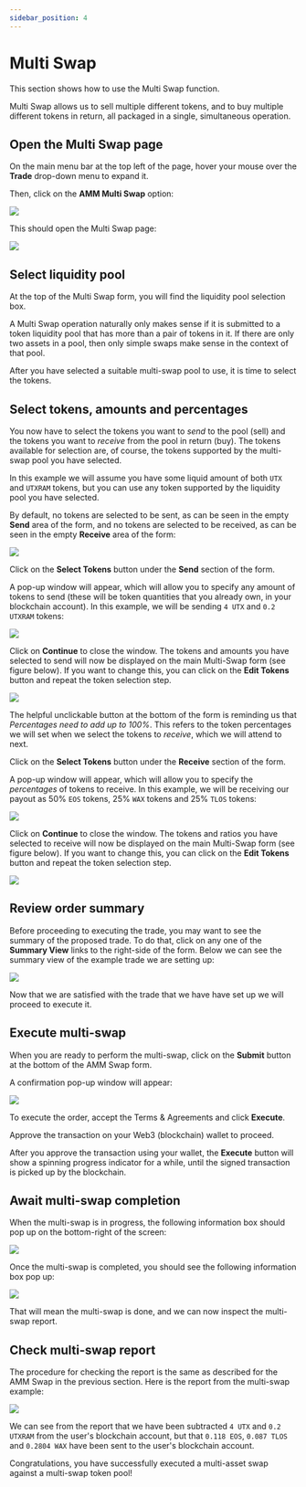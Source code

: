 ```yaml
---
sidebar_position: 4
---
```


# Multi Swap

This section shows how to use the Multi Swap function.

Multi Swap allows us to sell multiple different tokens, and to buy multiple different tokens in return, all packaged in a single, simultaneous operation.

## Open the Multi Swap page

On the main menu bar at the top left of the page, hover your mouse over the **Trade** drop-down menu to expand it.

Then, click on the **AMM Multi Swap** option:

![](fig/mswap_menu.png)

This should open the Multi Swap page:

![](fig/mswap.png)

## Select liquidity pool

At the top of the Multi Swap form, you will find the liquidity pool selection box.

A Multi Swap operation naturally only makes sense if it is submitted to a token liquidity pool that has more than a pair of tokens in it. If there are only two assets in a pool, then only simple swaps make sense in the context of that pool.

After you have selected a suitable multi-swap pool to use, it is time to select the tokens.

## Select tokens, amounts and percentages

You now have to select the tokens you want to _send_ to the pool (sell) and the tokens you want to _receive_ from the pool in return (buy). The tokens available for selection are, of course, the tokens supported by the multi-swap pool you have selected.

In this example we will assume you have some liquid amount of both `UTX` and `UTXRAM` tokens, but you can use any token supported by the liquidity pool you have selected.

By default, no tokens are selected to be sent, as can be seen in the empty **Send** area of the form, and no tokens are selected to be received, as can be seen in the empty **Receive** area of the form:

![](fig/mswap_tokens.png)

Click on the **Select Tokens** button under the **Send** section of the form.

A pop-up window will appear, which will allow you to specify any amount of tokens to send (these will be token quantities that you already own, in your blockchain account). In this example, we will be sending `4 UTX` and `0.2 UTXRAM` tokens:

![](fig/mswap_tokens_send.png)

Click on **Continue** to close the window. The tokens and amounts you have selected to send will now be displayed on the main Multi-Swap form (see figure below). If you want to change this, you can click on the **Edit Tokens** button and repeat the token selection step.

![](fig/mswap_tokens_send_ok.png)

The helpful unclickable button at the bottom of the form is reminding us that _Percentages need to add up to 100%_. This refers to the token percentages we will set when we select the tokens to _receive_, which we will attend to next.

Click on the **Select Tokens** button under the **Receive** section of the form.

A pop-up window will appear, which will allow you to specify the _percentages_ of tokens to receive. In this example, we will be receiving our payout as 50% `EOS` tokens, 25% `WAX` tokens and 25% `TLOS` tokens:

![](fig/mswap_tokens_recv.png)

Click on **Continue** to close the window. The tokens and ratios you have selected to receive will now be displayed on the main Multi-Swap form (see figure below). If you want to change this, you can click on the **Edit Tokens** button and repeat the token selection step.

![](fig/mswap_tokens_recv_ok.png)

## Review order summary

Before proceeding to executing the trade, you may want to see the summary of the proposed trade. To do that, click on any one of the **Summary View** links to the right-side of the form. Below we can see the summary view of the example trade we are setting up:

![](fig/mswap_tokens_summary.png)

Now that we are satisfied with the trade that we have have set up we will proceed to execute it.

## Execute multi-swap

When you are ready to perform the multi-swap, click on the **Submit** button at the bottom of the AMM Swap form.

A confirmation pop-up window will appear:

![](fig/mswap_confirm.png)

To execute the order, accept the Terms & Agreements and click **Execute**.

Approve the transaction on your Web3 (blockchain) wallet to proceed.

After you approve the transaction using your wallet, the **Execute** button will show a spinning progress indicator for a while, until the signed transaction is picked up by the blockchain.

## Await multi-swap completion

When the multi-swap is in progress, the following information box should pop up on the bottom-right of the screen:

![](fig/mswap_exec_wait.png)

Once the multi-swap is completed, you should see the following information box pop up:

![](fig/mswap_exec_done.png)

That will mean the multi-swap is done, and we can now inspect the multi-swap report.

## Check multi-swap report

The procedure for checking the report is the same as described for the AMM Swap in the previous section. Here is the report from the multi-swap example:

![](fig/mswap_report.png)

We can see from the report that we have been subtracted `4 UTX` and `0.2 UTXRAM` from the user's blockchain account, but that `0.118 EOS`, `0.087 TLOS` and `0.2804 WAX` have been sent to the user's blockchain account.

Congratulations, you have successfully executed a multi-asset swap against a multi-swap token pool!
